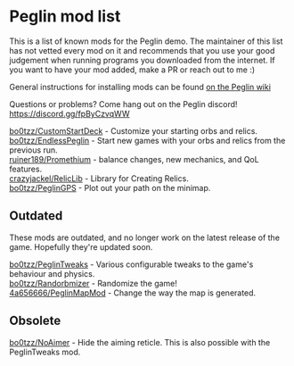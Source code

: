 # Peglin mod list

This is a list of known mods for the Peglin demo. The maintainer of this list has not vetted every mod on it and recommends that you use your good judgement
when running programs you downloaded from the internet. If you want to have your mod added, make a PR or reach out to me :)

General instructions for installing mods can be found [on the Peglin wiki](https://peglin.fandom.com/wiki/Modding)

Questions or problems? Come hang out on the Peglin discord! https://discord.gg/fpByCzvqWW

[bo0tzz/CustomStartDeck](https://github.com/bo0tzz/CustomStartDeck) - Customize your starting orbs and relics.  
[bo0tzz/EndlessPeglin](https://github.com/bo0tzz/EndlessPeglin) - Start new games with your orbs and relics from the previous run.  
[ruiner189/Promethium](https://github.com/ruiner189/Promethium) - balance changes, new mechanics, and QoL features.  
[crazyjackel/RelicLib](https://github.com/crazyjackel/Peglin-Relic-Lib) - Library for Creating Relics.   
[bo0tzz/PeglinGPS](https://github.com/bo0tzz/PeglinGPS) - Plot out your path on the minimap.  

## Outdated
These mods are outdated, and no longer work on the latest release of the game. Hopefully they're updated soon.  

[bo0tzz/PeglinTweaks](https://github.com/bo0tzz/PeglinTweaks) - Various configurable tweaks to the game's behaviour and physics.  
[bo0tzz/Randorbmizer](https://github.com/bo0tzz/Randorbmizer) - Randomize the game!  
[4a656666/PeglinMapMod](https://github.com/4a656666/PeglinMapMod) - Change the way the map is generated.  

## Obsolete

[bo0tzz/NoAimer](https://github.com/bo0tzz/NoAimer) - Hide the aiming reticle. This is also possible with the PeglinTweaks mod.
